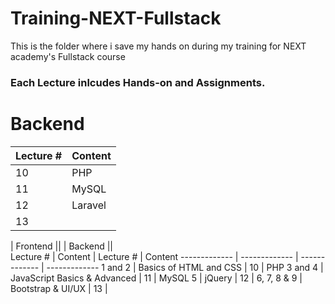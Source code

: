 # Training-NEXT-Fullstack
This is the folder where i save my hands on during my training for NEXT academy's Fullstack course
### Each Lecture inlcudes Hands-on and Assignments.

# Backend
Lecture #     | Content
------------- | -------------
10  | PHP
11 | MySQL
12  | Laravel 
13 | 

| Frontend                             || | Backend                      ||       
Lecture #     | Content       					| Lecture #     | Content
------------- | ------------- 					| ------------- | -------------
1 and 2  | Basics of HTML and CSS 			| 10  					| PHP
3 and 4  | JavaScript Basics & Advanced | 11 						| MySQL
5           | jQuery 										| 12         		| 
6, 7, 8 & 9 | Bootstrap & UI/UX 				| 13 						| 
